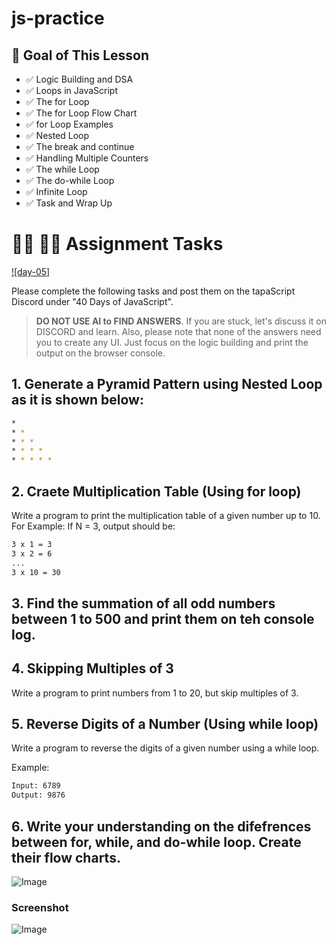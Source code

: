 # js-practice

## **🎯 Goal of This Lesson**

- ✅ Logic Building and DSA
- ✅ Loops in JavaScript
- ✅ The for Loop
- ✅ The for Loop Flow Chart
- ✅ for Loop Examples
- ✅ Nested Loop
- ✅ The break and continue
- ✅ Handling Multiple Counters
- ✅ The while Loop
- ✅ The do-while Loop
- ✅ Infinite Loop
- ✅ Task and Wrap Up

# **👩‍💻 🧑‍💻 Assignment Tasks**

[![day-05]](https://youtu.be/MDR43-2GvtA 'Video')

Please complete the following tasks and post them on the tapaScript Discord under "40 Days of JavaScript".

> **DO NOT USE AI to FIND ANSWERS**. If you are stuck, let's discuss it on DISCORD and learn. Also, please note that none of the answers need you to create any UI. Just focus on the logic building and print the output on the browser console.

## 1. Generate a Pyramid Pattern using Nested Loop as it is shown below:

```bash
*
* *
* * *
* * * *
* * * * *
```

## 2. Craete Multiplication Table (Using for loop)

Write a program to print the multiplication table of a given number up to 10.
For Example: If N = 3, output should be:

```bash
3 x 1 = 3
3 x 2 = 6
...
3 x 10 = 30
```

## 3. Find the summation of all odd numbers between 1 to 500 and print them on teh console log.

## 4. Skipping Multiples of 3

Write a program to print numbers from 1 to 20, but skip multiples of 3.

## 5. Reverse Digits of a Number (Using while loop)

Write a program to reverse the digits of a given number using a while loop.

Example:

```bash
Input: 6789
Output: 9876
```

## 6. Write your understanding on the difefrences between for, while, and do-while loop. Create their flow charts.

![Image](https://github.com/user-attachments/assets/3e5f997a-378c-42e8-a96e-68d15a9856b9)

### Screenshot

![Image](https://github.com/user-attachments/assets/c9d99a47-6aa7-474c-89df-3c546ec2d3cb)
